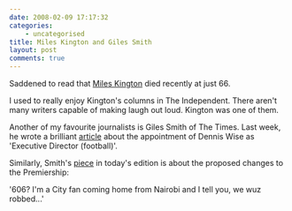 ```yaml
---
date: 2008-02-09 17:17:32
categories:
    - uncategorised
title: Miles Kington and Giles Smith
layout: post
comments: true
---
```

Saddened to read that
[Miles Kington](http://www.independent.co.uk/news/media/miles-kington-polymath-wit-and-jazz-aficionado-dies-at-66-776222.html)
died recently at just 66.

I used to really enjoy Kington's columns in The Independent. There
aren't many writers capable of making laugh out loud. Kington was one of
them.

Another of my favourite journalists is Giles Smith of The Times. Last
week, he wrote a brilliant
[article](http://www.timesonline.co.uk/tol/sport/columnists/giles_smith/article3291900.ece)
about the appointment of Dennis Wise as 'Executive Director (football)'.

Similarly, Smith's
[piece](http://www.timesonline.co.uk/tol/sport/columnists/giles_smith/article3337667.ece)
in today's edition is about the proposed changes to the Premiership:

'606? I'm a City fan coming home from Nairobi and I tell you, we wuz
robbed...'
